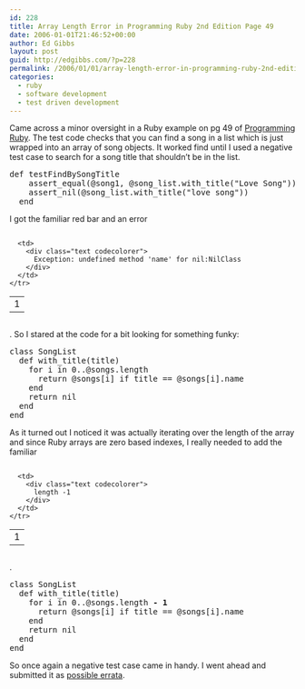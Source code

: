 ```yaml
---
id: 228
title: Array Length Error in Programming Ruby 2nd Edition Page 49
date: 2006-01-01T21:46:52+00:00
author: Ed Gibbs
layout: post
guid: http://edgibbs.com/?p=228
permalink: /2006/01/01/array-length-error-in-programming-ruby-2nd-edition-page-49/
categories:
  - ruby
  - software development
  - test driven development
---
```

Came across a minor oversight in a Ruby example on pg 49 of [Programming Ruby](http://pragmaticprogrammer.com/titles/ruby/index.html). The test code checks that you can find a song in a list which is just wrapped into an array of song objects. It worked find until I used a negative test case to search for a song title that shouldn&#8217;t be in the list.

<pre>def testFindBySongTitle
    assert_equal(@song1, @song_list.with_title("Love Song"))
    assert_nil(@song_list.with_title("love song"))
  end
</pre>

I got the familiar red bar and an error

<div class="codecolorer-container text vibrant overflow-off" style="overflow:auto;white-space:nowrap;">
  <table cellspacing="0" cellpadding="0">
    <tr>
      <td class="line-numbers">
        <div>
          1<br />
        </div>
      </td>
      
      <td>
        <div class="text codecolorer">
          Exception: undefined method 'name' for nil:NilClass
        </div>
      </td>
    </tr>
  </table>
</div>

. So I stared at the code for a bit looking for something funky:

<pre>class SongList
  def with_title(title)
    for i in 0..@songs.length
      return @songs[i] if title == @songs[i].name
    end
    return nil 
  end
end
</pre>

As it turned out I noticed it was actually iterating over the length of the array and since Ruby arrays are zero based indexes, I really needed to add the familiar

<div class="codecolorer-container text vibrant overflow-off" style="overflow:auto;white-space:nowrap;">
  <table cellspacing="0" cellpadding="0">
    <tr>
      <td class="line-numbers">
        <div>
          1<br />
        </div>
      </td>
      
      <td>
        <div class="text codecolorer">
          length -1
        </div>
      </td>
    </tr>
  </table>
</div>

.

<pre>class SongList
  def with_title(title)
    for i in 0..@songs.length <b>- 1</b>
      return @songs[i] if title == @songs[i].name
    end
    return nil 
  end
end
</pre>

So once again a negative test case came in handy. I went ahead and submitted it as [possible errata](http://books.pragprog.com/titles/ruby/errata).